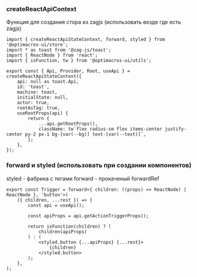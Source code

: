 ### createReactApiContext
Функция для создания стора из zagjs (использовать везде где есть zagjs)

```tsx
import { createReactApiStateContext, forward, styled } from '@optimacros-ui/store';
import * as toast from '@zag-js/toast';
import { ReactNode } from 'react';
import { isFunction, tw } from '@optimacros-ui/utils';

export const { Api, Provider, Root, useApi } = createReactApiStateContext({
    api: null as toast.Api,
    id: 'toast',
    machine: toast,
    initialState: null,
    actor: true,
    rootAsTag: true,
    useRootProps(api) {
        return {
            ...api.getRootProps(),
            className: tw`flex radius-sm flex items-center justify-center py-2 px-1 bg-[var(--bg)] text-[var(--text)]`,
        };
    },
});
```

### forward и styled (использовать при создании компонентов)
styled - фабрика с тегами
forward - прокаченый forwardRef
```tsx
export const Trigger = forward<{ children: ((props) => ReactNode) | ReactNode }, 'button'>(
    ({ children, ...rest }) => {
        const api = useApi();

        const apiProps = api.getActionTriggerProps();

        return isFunction(children) ? (
            children(apiProps)
        ) : (
            <styled.button {...apiProps} {...rest}>
                {children}
            </styled.button>
        );
    },
);
```